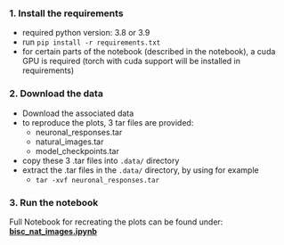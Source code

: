 ### 1. Install the requirements
- required python version: 3.8 or 3.9
- run `pip install -r requirements.txt`
- for certain parts of the notebook (described in the notebook), a cuda GPU is required (torch with cuda support will be installed in requirements)

### 2. Download the data
- Download the associated data
- to reproduce the plots, 3 tar files are provided:
  - neuronal_responses.tar
  - natural_images.tar
  - model_checkpoints.tar
- copy these 3 .tar files into `.data/` directory
- extract the .tar files in the `.data/` directory, by using for example
  - `tar -xvf neuronal_responses.tar`

### 3. Run the notebook
Full Notebook for recreating the plots can be found under: [**bisc_nat_images.ipynb**](./bisc_nat_images.ipynb)
